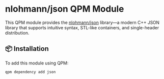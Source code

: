 # nlohmann/json QPM Module

This QPM module provides the [nlohmann/json](https://github.com/nlohmann/json) library—a modern C++ JSON library that supports intuitive syntax, STL-like containers, and single-header distribution.

## 📦 Installation

To add this module using QPM:

```bash
qpm dependency add json
```
